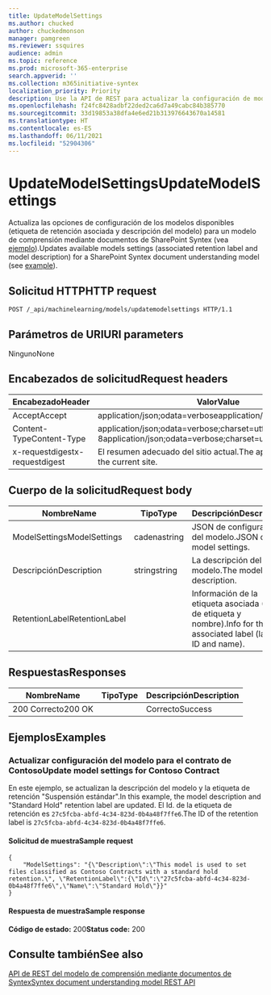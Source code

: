```yaml
---
title: UpdateModelSettings
ms.author: chucked
author: chuckedmonson
manager: pamgreen
ms.reviewer: ssquires
audience: admin
ms.topic: reference
ms.prod: microsoft-365-enterprise
search.appverid: ''
ms.collection: m365initiative-syntex
localization_priority: Priority
description: Use la API de REST para actualizar la configuración de modelos disponibles para un modelo de comprensión mediante documentos de SharePoint Syntex.
ms.openlocfilehash: f24fc8428adbf22ded2ca6d7a49cabc84b385770
ms.sourcegitcommit: 33d19853a38dfa4e6ed21b313976643670a14581
ms.translationtype: HT
ms.contentlocale: es-ES
ms.lasthandoff: 06/11/2021
ms.locfileid: "52904306"
---
```

# <a name="updatemodelsettings"></a><span data-ttu-id="c95f3-103">UpdateModelSettings</span><span class="sxs-lookup"><span data-stu-id="c95f3-103">UpdateModelSettings</span></span>

<span data-ttu-id="c95f3-104">Actualiza las opciones de configuración de los modelos disponibles (etiqueta de retención asociada y descripción del modelo) para un modelo de comprensión mediante documentos de SharePoint Syntex (vea [ejemplo](rest-updatemodelsettings-method.md#examples)).</span><span class="sxs-lookup"><span data-stu-id="c95f3-104">Updates available models settings (associated retention label and model description) for a SharePoint Syntex document understanding model (see [example](rest-updatemodelsettings-method.md#examples)).</span></span>

## <a name="http-request"></a><span data-ttu-id="c95f3-105">Solicitud HTTP</span><span class="sxs-lookup"><span data-stu-id="c95f3-105">HTTP request</span></span>

```HTTP
POST /_api/machinelearning/models/updatemodelsettings HTTP/1.1
```

## <a name="uri-parameters"></a><span data-ttu-id="c95f3-106">Parámetros de URI</span><span class="sxs-lookup"><span data-stu-id="c95f3-106">URI parameters</span></span>

<span data-ttu-id="c95f3-107">Ninguno</span><span class="sxs-lookup"><span data-stu-id="c95f3-107">None</span></span>

## <a name="request-headers"></a><span data-ttu-id="c95f3-108">Encabezados de solicitud</span><span class="sxs-lookup"><span data-stu-id="c95f3-108">Request headers</span></span>

| <span data-ttu-id="c95f3-109">Encabezado</span><span class="sxs-lookup"><span data-stu-id="c95f3-109">Header</span></span> | <span data-ttu-id="c95f3-110">Valor</span><span class="sxs-lookup"><span data-stu-id="c95f3-110">Value</span></span> |
|--------|-------|
|<span data-ttu-id="c95f3-111">Accept</span><span class="sxs-lookup"><span data-stu-id="c95f3-111">Accept</span></span>|<span data-ttu-id="c95f3-112">application/json;odata=verbose</span><span class="sxs-lookup"><span data-stu-id="c95f3-112">application/json;odata=verbose</span></span>|
|<span data-ttu-id="c95f3-113">Content-Type</span><span class="sxs-lookup"><span data-stu-id="c95f3-113">Content-Type</span></span>|<span data-ttu-id="c95f3-114">application/json;odata=verbose;charset=utf-8</span><span class="sxs-lookup"><span data-stu-id="c95f3-114">application/json;odata=verbose;charset=utf-8</span></span>|
|<span data-ttu-id="c95f3-115">x-requestdigest</span><span class="sxs-lookup"><span data-stu-id="c95f3-115">x-requestdigest</span></span>|<span data-ttu-id="c95f3-116">El resumen adecuado del sitio actual.</span><span class="sxs-lookup"><span data-stu-id="c95f3-116">The appropriate digest for the current site.</span></span>|

## <a name="request-body"></a><span data-ttu-id="c95f3-117">Cuerpo de la solicitud</span><span class="sxs-lookup"><span data-stu-id="c95f3-117">Request body</span></span>

|<span data-ttu-id="c95f3-118">Nombre</span><span class="sxs-lookup"><span data-stu-id="c95f3-118">Name</span></span>    |<span data-ttu-id="c95f3-119">Tipo</span><span class="sxs-lookup"><span data-stu-id="c95f3-119">Type</span></span>   |<span data-ttu-id="c95f3-120">Descripción</span><span class="sxs-lookup"><span data-stu-id="c95f3-120">Description</span></span> |
|--------|-------|-------|
|<span data-ttu-id="c95f3-121">ModelSettings</span><span class="sxs-lookup"><span data-stu-id="c95f3-121">ModelSettings</span></span>|<span data-ttu-id="c95f3-122">cadena</span><span class="sxs-lookup"><span data-stu-id="c95f3-122">string</span></span>|<span data-ttu-id="c95f3-123">JSON de configuración del modelo.</span><span class="sxs-lookup"><span data-stu-id="c95f3-123">JSON of model settings.</span></span>|
|<span data-ttu-id="c95f3-124">Descripción</span><span class="sxs-lookup"><span data-stu-id="c95f3-124">Description</span></span>|<span data-ttu-id="c95f3-125">string</span><span class="sxs-lookup"><span data-stu-id="c95f3-125">string</span></span>|<span data-ttu-id="c95f3-126">La descripción del modelo.</span><span class="sxs-lookup"><span data-stu-id="c95f3-126">The model description.</span></span>|
|<span data-ttu-id="c95f3-127">RetentionLabel</span><span class="sxs-lookup"><span data-stu-id="c95f3-127">RetentionLabel</span></span>| |<span data-ttu-id="c95f3-128">Información de la etiqueta asociada (Id. de etiqueta y nombre).</span><span class="sxs-lookup"><span data-stu-id="c95f3-128">Info for the associated label (label ID and name).</span></span>|

## <a name="responses"></a><span data-ttu-id="c95f3-129">Respuestas</span><span class="sxs-lookup"><span data-stu-id="c95f3-129">Responses</span></span>

| <span data-ttu-id="c95f3-130">Nombre</span><span class="sxs-lookup"><span data-stu-id="c95f3-130">Name</span></span>   | <span data-ttu-id="c95f3-131">Tipo</span><span class="sxs-lookup"><span data-stu-id="c95f3-131">Type</span></span>  | <span data-ttu-id="c95f3-132">Descripción</span><span class="sxs-lookup"><span data-stu-id="c95f3-132">Description</span></span>|
|--------|-------|------------|
|<span data-ttu-id="c95f3-133">200 Correcto</span><span class="sxs-lookup"><span data-stu-id="c95f3-133">200 OK</span></span>| |<span data-ttu-id="c95f3-134">Correcto</span><span class="sxs-lookup"><span data-stu-id="c95f3-134">Success</span></span>|

## <a name="examples"></a><span data-ttu-id="c95f3-135">Ejemplos</span><span class="sxs-lookup"><span data-stu-id="c95f3-135">Examples</span></span>

### <a name="update-model-settings-for-contoso-contract"></a><span data-ttu-id="c95f3-136">Actualizar configuración del modelo para el contrato de Contoso</span><span class="sxs-lookup"><span data-stu-id="c95f3-136">Update model settings for Contoso Contract</span></span>

<span data-ttu-id="c95f3-137">En este ejemplo, se actualizan la descripción del modelo y la etiqueta de retención "Suspensión estándar".</span><span class="sxs-lookup"><span data-stu-id="c95f3-137">In this example, the model description and "Standard Hold" retention label are updated.</span></span> <span data-ttu-id="c95f3-138">El Id. de la etiqueta de retención es `27c5fcba-abfd-4c34-823d-0b4a48f7ffe6`.</span><span class="sxs-lookup"><span data-stu-id="c95f3-138">The ID of the retention label is `27c5fcba-abfd-4c34-823d-0b4a48f7ffe6`.</span></span>

#### <a name="sample-request"></a><span data-ttu-id="c95f3-139">Solicitud de muestra</span><span class="sxs-lookup"><span data-stu-id="c95f3-139">Sample request</span></span>

```HTTP
{
    "ModelSettings": "{\"Description\":\"This model is used to set files classified as Contoso Contracts with a standard hold retention.\", \"RetentionLabel\":{\"Id\":\"27c5fcba-abfd-4c34-823d-0b4a48f7ffe6\",\"Name\":\"Standard Hold\"}}"
}

```

#### <a name="sample-response"></a><span data-ttu-id="c95f3-140">Respuesta de muestra</span><span class="sxs-lookup"><span data-stu-id="c95f3-140">Sample response</span></span>

<span data-ttu-id="c95f3-141">**Código de estado:** 200</span><span class="sxs-lookup"><span data-stu-id="c95f3-141">**Status code:** 200</span></span>

## <a name="see-also"></a><span data-ttu-id="c95f3-142">Consulte también</span><span class="sxs-lookup"><span data-stu-id="c95f3-142">See also</span></span>

[<span data-ttu-id="c95f3-143">API de REST del modelo de comprensión mediante documentos de Syntex</span><span class="sxs-lookup"><span data-stu-id="c95f3-143">Syntex document understanding model REST API</span></span>](syntex-model-rest-api.md)
